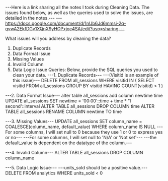 ---Here is a link sharing all the notes I took during Cleaning Data. The issues found below, as well as the queries used to solve the issues, are detailed in the notes.---
---https://docs.google.com/document/d/1nUb6Jd6mmsi-2q-qvwA2EkfDGv1XQnX9yHOPxjoc4SA/edit?usp=sharing---

What issues will you address by cleaning the data?
1. Duplicate Records
2. Data Format Issue
3. Missing Values
4. Invalid Column
5. Data Logic Issue
Queries:
Below, provide the SQL queries you used to clean your data.
---1. Duplicate Records---
---(Visitid is an example of this issue)---
DELETE FROM all_sessions WHERE visitid IN (
    SELECT visitid FROM all_sessions
    GROUP BY visitid
    HAVING COUNT(visitid) > 1
)

---2. Data Format Issue---
alter table all_sessions add column newtime time
UPDATE all_sessions SET newtime = '00:00'::time + time * '1 second'::interval
ALTER TABLE all_sessions DROP COLUMN time
ALTER TABLE all_sessions RENAME COLUMN newtime TO time

---3. Missing Values---
UPDATE all_sessions
SET column_name = COALESCE(column_name, default_value)
WHERE column_name IS NULL
---For some columns, I will set null to 0 because they use 1 or 0 to express yes or no---
---For some columns, I will set null to 'N/A' or 'Not set'---
---the default_value is dependent on the datatype of the column.---

---4. Invalid Column---
ALTER TABLE all_sessions DROP COLUMN column_name

---5. Data Logic Issue---
---units_sold should be a positive value.---
DELETE FROM analytics WHERE units_sold < 0

